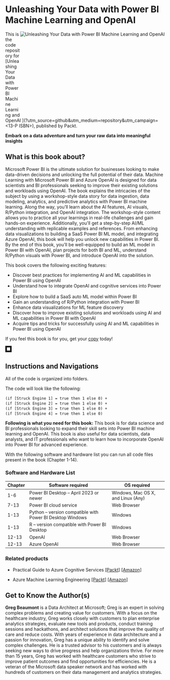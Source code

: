 # Unleashing Your Data with Power BI Machine Learning and OpenAI	

<a href="<Packtpub book link>?utm_source=github&utm_medium=repository&utm_campaign=<13-P ISBN>"><img src="https://static.packt-cdn.com/products/<13-P ISBN>/cover/smaller" alt="Unleashing Your Data with Power BI Machine Learning and OpenAI" height="256px" align="right"></a>

This is the code repository for [Unleashing Your Data with Power BI Machine Learning and OpenAI	](<Packtpub book link>?utm_source=github&utm_medium=repository&utm_campaign=<13-P ISBN>), published by Packt.

**Embark on a data adventure and turn your raw data into meaningful insights**

## What is this book about?
Microsoft Power BI is the ultimate solution for businesses looking to make data-driven decisions and unlocking the full potential of their data. Machine Learning with Microsoft Power BI and Azure OpenAI is designed for data scientists and BI professionals seeking to improve their existing solutions and workloads using OpenAI.
The book explains the intricacies of the subject by using a workshop-style data story for data ingestion, data modeling, analytics, and predictive analytics with Power BI machine learning. Along the way, you’ll learn about the AI features, AI visuals, R/Python integration, and OpenAI integration.
The workshop-style content allows you to practice all your learnings in real-life challenges and gain hands-on experience. Additionally, you'll get a step-by-step AI/ML understanding with replicable examples and references. From enhancing data visualizations to building a SaaS Power BI ML model, and integrating Azure OpenAI, this book will help you unlock new capabilities in Power BI.
By the end of this book, you’ll be well-equipped to build an ML model in Power BI with OpenAI, plan projects for both BI and ML, understand R/Python visuals with Power BI, and introduce OpenAI into the solution.

This book covers the following exciting features: 
* Discover best practices for implementing AI and ML capabilities in Power BI using OpenAI
* Understand how to integrate OpenAI and cognitive services into Power BI
* Explore how to build a SaaS auto ML model within Power BI
* Gain an understanding of R/Python integration with Power BI
* Enhance data visualizations for ML feature discovery
* Discover how to improve existing solutions and workloads using AI and ML capabilities in Power BI with OpenAI
* Acquire tips and tricks for successfully using AI and ML capabilities in Power BI using OpenAI

If you feel this book is for you, get your [copy](https://www.amazon.com/dp/183763615X) today!

<a href="https://www.packtpub.com/?utm_source=github&utm_medium=banner&utm_campaign=GitHubBanner"><img src="https://raw.githubusercontent.com/PacktPublishing/GitHub/master/GitHub.png" alt="https://www.packtpub.com/" border="5" /></a>

## Instructions and Navigations
All of the code is organized into folders.

The code will look like the following:
```
(if [Struck Engine 1] = true then 1 else 0) + 
(if [Struck Engine 2] = true then 1 else 0) + 
(if [Struck Engine 3] = true then 1 else 0) + 
(if [Struck Engine 4] = true then 1 else 0)
```

**Following is what you need for this book:**
This book is for data science and BI professionals looking to expand their skill sets into Power BI machine learning and OpenAI. This book is also useful for data scientists, data analysts, and IT professionals who want to learn how to incorporate OpenAI into Power BI for advanced experience.	

With the following software and hardware list you can run all code files present in the book (Chapter 1-14).

### Software and Hardware List

| Chapter  | Software required                                                                    | OS required                        |
| -------- | -------------------------------------------------------------------------------------| -----------------------------------|
|1-6  		  | Power BI Desktop – April 2023 or newer   							                                            			  | Windows, Mac OS X, and Linux (Any) |
| 7-13         |   	Power BI cloud service                                                         |                        Web Browser            |
|1-13  |Python – version compatible with Power BI Desktop Windows                                   | Windows|
|1-13 | R – version compatible with Power BI Desktop                                                | Windows |
|12-13| OpenAI                                                                                      | Web Browser|
|12-13| Azure OpenAI                                                                                | Web Browser |


### Related products <Other books you may enjoy>
* Practical Guide to Azure Cognitive Services [[Packt]](https://www.packtpub.com/product/practical-guide-to-azure-cognitive-services/9781801812917) [[Amazon]](https://www.amazon.com/Microsoft-Azure-Cognitive-Services-Accelerate/dp/1801812918)

* Azure Machine Learning Engineering [[Packt]](https://www.packtpub.com/product/azure-machine-learning-engineering/9781803239309) [[Amazon]](https://www.amazon.in/Azure-Machine-Learning-Engineering-fine-tune/dp/1803239301)

## Get to Know the Author(s)
**Greg Beaumont** is a Data Architect at Microsoft; Greg is an expert in solving complex problems and creating value for customers. With a focus on the healthcare industry, Greg works closely with customers to plan enterprise analytics strategies, evaluate new tools and products, conduct training sessions and hackathons, and architect solutions that improve the quality of care and reduce costs. With years of experience in data architecture and a passion for innovation, Greg has a unique ability to identify and solve complex challenges. He is a trusted advisor to his customers and is always seeking new ways to drive progress and help organizations thrive. For more than 15 years, Greg has worked with healthcare customers who strive to improve patient outcomes and find opportunities for efficiencies. He is a veteran of the Microsoft data speaker network and has worked with hundreds of customers on their data management and analytics strategies.

